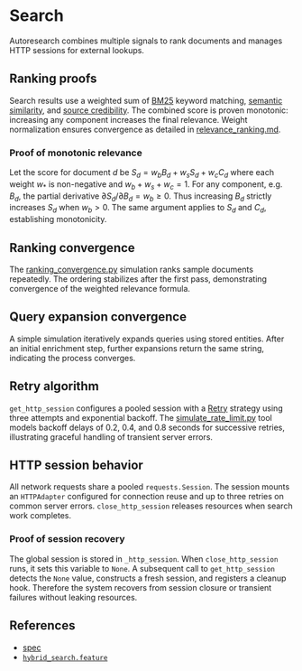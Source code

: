 # Search

Autoresearch combines multiple signals to rank documents and manages
HTTP sessions for external lookups.

## Ranking proofs

Search results use a weighted sum of [BM25](bm25.md) keyword matching,
[semantic similarity](semantic_similarity.md), and
[source credibility](source_credibility.md). The combined score is
proven monotonic: increasing any component increases the final
relevance. Weight normalization ensures convergence as detailed in
[relevance_ranking.md](relevance_ranking.md).

### Proof of monotonic relevance

Let the score for document *d* be
$S_d = w_b B_d + w_s S_d + w_c C_d$ where each weight $w_*$ is
non\-negative and $w_b + w_s + w_c = 1$.
For any component, e.g. $B_d$, the partial derivative
$\partial S_d/\partial B_d = w_b \ge 0$.
Thus increasing $B_d$ strictly increases $S_d$ when $w_b > 0$.
The same argument applies to $S_d$ and $C_d$, establishing monotonicity.

## Ranking convergence

The
[ranking_convergence.py](../../scripts/ranking_convergence.py)
simulation ranks sample documents repeatedly. The ordering stabilizes
after the first pass, demonstrating convergence of the weighted
relevance formula.

## Query expansion convergence

A simple simulation iteratively expands queries using stored entities.
After an initial enrichment step, further expansions return the same
string, indicating the process converges.

## Retry algorithm

`get_http_session` configures a pooled session with a
[Retry](https://urllib3.readthedocs.io/en/stable/reference/urllib3.util.html#urllib3.util.retry.Retry)
strategy using three attempts and exponential backoff. The
[simulate_rate_limit.py](../../src/autoresearch/search/simulate_rate_limit.py)
tool models backoff delays of 0.2, 0.4, and 0.8 seconds for successive
retries, illustrating graceful handling of transient server errors.

## HTTP session behavior

All network requests share a pooled `requests.Session`. The session
mounts an `HTTPAdapter` configured for connection reuse and up to three
retries on common server errors. `close_http_session` releases resources
when search work completes.

### Proof of session recovery

The global session is stored in `_http_session`. When
`close_http_session` runs, it sets this variable to `None`. A subsequent
call to `get_http_session` detects the `None` value, constructs a fresh
session, and registers a cleanup hook. Therefore the system recovers
from session closure or transient failures without leaking resources.

## References
- [spec](../specs/search.md)
- [`hybrid_search.feature`](../../tests/behavior/features/hybrid_search.feature)
